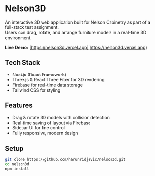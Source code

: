 # Nelson3D

An interactive 3D web application built for Nelson Cabinetry as part of a full-stack test assignment.  
Users can drag, rotate, and arrange furniture models in a real-time 3D environment.

**Live Demo:** [https://nelson3d.vercel.app](https://nelson3d.vercel.app)

## Tech Stack

- Next.js (React Framework)  
- Three.js & React Three Fiber for 3D rendering  
- Firebase for real-time data storage  
- Tailwind CSS for styling

## Features

- Drag & rotate 3D models with collision detection  
- Real-time saving of layout via Firebase  
- Sidebar UI for fine control  
- Fully responsive, modern design

## Setup

```bash
git clone https://github.com/harunridjevic/nelson3d.git
cd nelson3d
npm install
